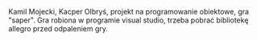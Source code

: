 Kamil Mojecki, Kacper Olbryś, projekt na programowanie obiektowe, gra "saper". Gra robiona w programie visual studio, trzeba pobrać bibliotekę allegro przed odpaleniem gry.
